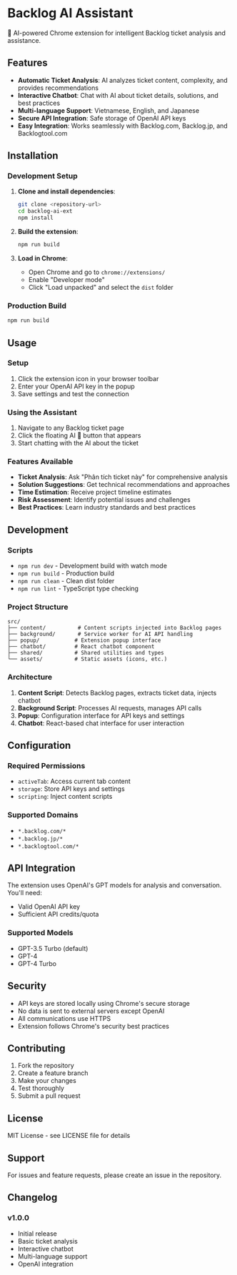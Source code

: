 # Backlog AI Assistant

🤖 AI-powered Chrome extension for intelligent Backlog ticket analysis and assistance.

## Features

- **Automatic Ticket Analysis**: AI analyzes ticket content, complexity, and provides recommendations
- **Interactive Chatbot**: Chat with AI about ticket details, solutions, and best practices
- **Multi-language Support**: Vietnamese, English, and Japanese
- **Secure API Integration**: Safe storage of OpenAI API keys
- **Easy Integration**: Works seamlessly with Backlog.com, Backlog.jp, and Backlogtool.com

## Installation

### Development Setup

1. **Clone and install dependencies**:
   ```bash
   git clone <repository-url>
   cd backlog-ai-ext
   npm install
   ```

2. **Build the extension**:
   ```bash
   npm run build
   ```

3. **Load in Chrome**:
   - Open Chrome and go to `chrome://extensions/`
   - Enable "Developer mode"
   - Click "Load unpacked" and select the `dist` folder

### Production Build

```bash
npm run build
```

## Usage

### Setup
1. Click the extension icon in your browser toolbar
2. Enter your OpenAI API key in the popup
3. Save settings and test the connection

### Using the Assistant
1. Navigate to any Backlog ticket page
2. Click the floating AI 🤖 button that appears
3. Start chatting with the AI about the ticket

### Features Available
- **Ticket Analysis**: Ask "Phân tích ticket này" for comprehensive analysis
- **Solution Suggestions**: Get technical recommendations and approaches
- **Time Estimation**: Receive project timeline estimates
- **Risk Assessment**: Identify potential issues and challenges
- **Best Practices**: Learn industry standards and best practices

## Development

### Scripts
- `npm run dev` - Development build with watch mode
- `npm run build` - Production build
- `npm run clean` - Clean dist folder
- `npm run lint` - TypeScript type checking

### Project Structure
```
src/
├── content/          # Content scripts injected into Backlog pages
├── background/       # Service worker for AI API handling
├── popup/           # Extension popup interface
├── chatbot/         # React chatbot component
├── shared/          # Shared utilities and types
└── assets/          # Static assets (icons, etc.)
```

### Architecture

1. **Content Script**: Detects Backlog pages, extracts ticket data, injects chatbot
2. **Background Script**: Processes AI requests, manages API calls
3. **Popup**: Configuration interface for API keys and settings
4. **Chatbot**: React-based chat interface for user interaction

## Configuration

### Required Permissions
- `activeTab`: Access current tab content
- `storage`: Store API keys and settings
- `scripting`: Inject content scripts

### Supported Domains
- `*.backlog.com/*`
- `*.backlog.jp/*`
- `*.backlogtool.com/*`

## API Integration

The extension uses OpenAI's GPT models for analysis and conversation. You'll need:
- Valid OpenAI API key
- Sufficient API credits/quota

### Supported Models
- GPT-3.5 Turbo (default)
- GPT-4
- GPT-4 Turbo

## Security

- API keys are stored locally using Chrome's secure storage
- No data is sent to external servers except OpenAI
- All communications use HTTPS
- Extension follows Chrome's security best practices

## Contributing

1. Fork the repository
2. Create a feature branch
3. Make your changes
4. Test thoroughly
5. Submit a pull request

## License

MIT License - see LICENSE file for details

## Support

For issues and feature requests, please create an issue in the repository.

## Changelog

### v1.0.0
- Initial release
- Basic ticket analysis
- Interactive chatbot
- Multi-language support
- OpenAI integration
